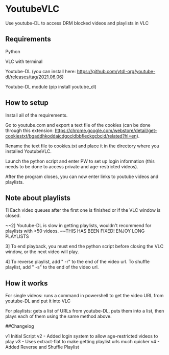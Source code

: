 # YoutubeVLC
Use youtube-DL to access DRM blocked videos and playlists in VLC

## Requirements
Python

VLC with terminal

Youtube-DL (you can install here: https://github.com/ytdl-org/youtube-dl/releases/tag/2021.06.06)

Youtube-DL module (pip install youtube_dl)

## How to setup

Install all of the requirements.

Go to youtube.com and export a text file of the cookies (can be done through this extension: https://chrome.google.com/webstore/detail/get-cookiestxt/bgaddhkoddajcdgocldbbfleckgcbcid/related?hl=en).

Rename the text file to cookies.txt and place it in the directory where you installed YoutubeVLC.

Launch the python script and enter PW to set up login information (this needs to be done to access private and age-restricted videos).

After the program closes, you can now enter links to youtube videos and playlists.

## Note about playlists
1] Each video queues after the first one is finished or if the VLC window is closed. 

~~2] Youtube-DL is slow in getting playlists, wouldn't recommend for playlists with >50 videos. ~~THIS HAS BEEN FIXED! ENJOY LONG PLAYLISTS

3] To end playback, you must end the python script before closing the VLC window, or the next video will play.

4] To reverse playlist, add " -r" to the end of the video url. To shuffle playlist, add " -s" to the end of the video url.

## How it works

For single videos: runs a command in powershell to get the video URL from youtube-DL and put it into VLC

For playlists: gets a list of URLs from youtube-DL, puts them into a list, then plays each of them using the same method above.

##Changelog

v1 Initial Script
v2 - Added login system to allow age-restricted videos to play
v3 - Uses extract-flat to make getting playlist urls much quicker
v4 - Added Reverse and Shuffle Playlist
